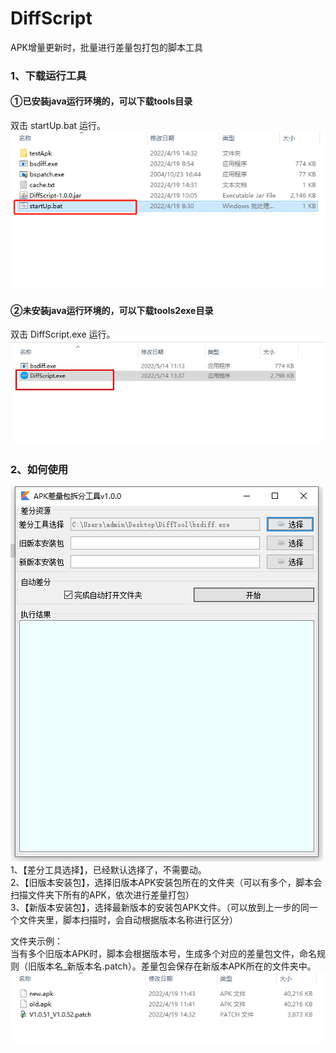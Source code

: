 # DiffScript
APK增量更新时，批量进行差量包打包的脚本工具


### 1、下载运行工具

#### ①已安装java运行环境的，可以下载tools目录
双击 startUp.bat 运行。</br>
<img src="https://raw.githubusercontent.com/mtjsoft/DiffScript/master/images/tool.png" alt="Use" />

#### ②未安装java运行环境的，可以下载tools2exe目录
双击 DiffScript.exe 运行。</br>
<img src="https://raw.githubusercontent.com/mtjsoft/DiffScript/master/images/tool_exe.jpg" alt="Use" />

### 2、如何使用

<img src="https://raw.githubusercontent.com/mtjsoft/DiffScript/master/images/diffscript.png" alt="Use" />
</br>
1、【差分工具选择】，已经默认选择了，不需要动。</br>
2、【旧版本安装包】，选择旧版本APK安装包所在的文件夹（可以有多个，脚本会扫描文件夹下所有的APK，依次进行差量打包）</br>
3、【新版本安装包】，选择最新版本的安装包APK文件。（可以放到上一步的同一个文件夹里，脚本扫描时，会自动根据版本名称进行区分）</br>

文件夹示例：
</br>
当有多个旧版本APK时，脚本会根据版本号，生成多个对应的差量包文件，命名规则（旧版本名_新版本名.patch）。差量包会保存在新版本APK所在的文件夹中。
</br>
<img src="https://raw.githubusercontent.com/mtjsoft/DiffScript/master/images/version.png" alt="Use" />
</br>
